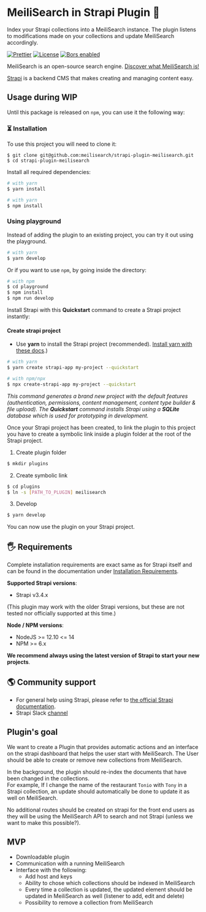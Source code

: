 # MeiliSearch in Strapi Plugin 🔎

Index your Strapi collections into a MeiliSearch instance. The plugin listens to modifications made on your collections and update MeiliSearch accordingly.

<p align="center">

  <a href="https://github.com/prettier/prettier"><img src="https://img.shields.io/badge/styled_with-prettier-ff69b4.svg" alt="Prettier"></a>
  <a href="https://github.com/meilisearch/meilisearch-js/blob/main/LICENSE"><img src="https://img.shields.io/badge/license-MIT-informational" alt="License"></a>
  <a href="https://app.bors.tech/repositories/28762"><img src="https://bors.tech/images/badge_small.svg" alt="Bors enabled"></a>
</p>

MeiliSearch is an open-source search engine. [Discover what MeiliSearch  is!](https://github.com/meilisearch/meilisearch)

[Strapi](https://strapi.io/) is a backend CMS that makes creating and managing content easy.

## Usage during WIP

Until this package is released on `npm`, you can use it the following way:

### ⏳ Installation

To use this project you will need to clone it:

```
$ git clone git@github.com:meilisearch/strapi-plugin-meilisearch.git
$ cd strapi-plugin-meilisearch
```

Install all required dependencies:
```bash
# with yarn
$ yarn install

# with yarn
$ npm install
```

### Using playground

Instead of adding the plugin to an existing project, you can try it out using the playground.

```bash
# with yarn
$ yarn develop
```

Or if you want to use `npm`, by going inside the directory:
```bash
# with npm
$ cd playground
$ npm install
$ npm run develop
```

Install Strapi with this **Quickstart** command to create a Strapi project instantly:


#### Create strapi project

- Use **yarn** to install the Strapi project (recommended). [Install yarn with these docs](https://yarnpkg.com/lang/en/docs/install/).)

```bash
# with yarn
$ yarn create strapi-app my-project --quickstart

# with npm/npx
$ npx create-strapi-app my-project --quickstart
```

_This command generates a brand new project with the default features (authentication, permissions, content management, content type builder & file upload). The **Quickstart** command installs Strapi using a **SQLite** database which is used for prototyping in development._


Once your Strapi project has been created, to link the plugin to this project you have to create a symbolic link inside a plugin folder at the root of the Strapi project.

1. Create plugin folder

```bash
$ mkdir plugins
```
2. Create symbolic link

```bash
$ cd plugins
$ ln -s [PATH_TO_PLUGIN] meilisearch
```
3. Develop

```bash
$ yarn develop
```

You can now use the plugin on your Strapi project.

## 🖐 Requirements

Complete installation requirements are exact same as for Strapi itself and can be found in the documentation under [Installation Requirements](https://strapi.io/documentation/v3.x/installation/cli.html#step-1-make-sure-requirements-are-met).

**Supported Strapi versions**:

- Strapi v3.4.x

(This plugin may work with the older Strapi versions, but these are not tested nor officially supported at this time.)

**Node / NPM versions**:

- NodeJS >= 12.10 <= 14
- NPM >= 6.x

**We recommend always using the latest version of Strapi to start your new projects**.

## 🌎 Community support

- For general help using Strapi, please refer to [the official Strapi documentation](https://strapi.io/documentation/).
- Strapi Slack [channel](https://slack.strapi.io/)

## Plugin's goal

We want to create a Plugin that provides automatic actions and an interface on the strapi dashboard that helps the user start with MeiliSearch. The User should be able to create or remove new collections from MeiliSearch.

In the background, the plugin should re-index the documents that have been changed in the collections.<br>
For example, If I change the name of the restaurant `Tonio` with `Tony` in a Strapi collection, an update should automatically be done to update it as well on MeiliSearch.

No additional routes should be created on strapi for the front end users as they will be using the MeiliSearch API to search and not Strapi (unless we want to make this possible?).

## MVP

- Downloadable plugin
- Communication with a running MeiliSearch
- Interface with the following:
    - Add host and keys
    - Ability to chose which collections should be indexed in MeiliSearch
    - Every time a collection is updated, the updated element should be updated in MeiliSearch as well (listener to add, edit and delete)
    - Possibility to remove a collection from MeiliSearch
